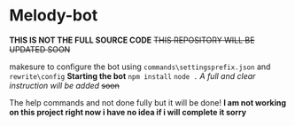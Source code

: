 # Melody-bot
**THIS IS NOT THE FULL SOURCE CODE** ~~THIS REPOSITORY WILL BE UPDATED SOON~~

makesure to configure the bot using `commands\settingsprefix.json` and `rewrite\config`
**Starting the bot**
```npm install```
```node .```
*A full and clear instruction will be added* ~~soon~~


The help commands and not done fully but it will be done! 
**I am not working on this project right now i have no idea if i will complete it sorry**

